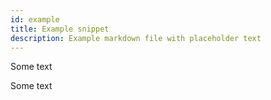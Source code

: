 ```yaml
---
id: example
title: Example snippet
description: Example markdown file with placeholder text
---
```


Some text

<!--START test-123-->
<!--END test-123-->

Some text

